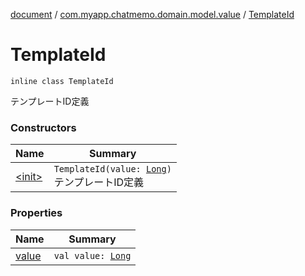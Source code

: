 [document](../../index.md) / [com.myapp.chatmemo.domain.model.value](../index.md) / [TemplateId](./index.md)

# TemplateId

`inline class TemplateId`

テンプレートID定義

### Constructors

| Name | Summary |
|---|---|
| [&lt;init&gt;](-init-.md) | `TemplateId(value: `[`Long`](https://kotlinlang.org/api/latest/jvm/stdlib/kotlin/-long/index.html)`)`<br>テンプレートID定義 |

### Properties

| Name | Summary |
|---|---|
| [value](value.md) | `val value: `[`Long`](https://kotlinlang.org/api/latest/jvm/stdlib/kotlin/-long/index.html) |

